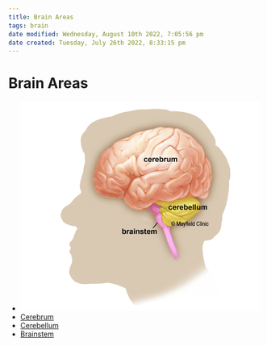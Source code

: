 ```yaml
---
title: Brain Areas
tags: brain
date modified: Wednesday, August 10th 2022, 7:05:56 pm
date created: Tuesday, July 26th 2022, 8:33:15 pm
---
```


# Brain Areas
- ![im](assets/Pasted%20image%2020220509154852.png)
- [Cerebrum](Cerebrum.md)
- [Cerebellum](Cerebellum.md)
- [Brainstem](Brainstem.md)

